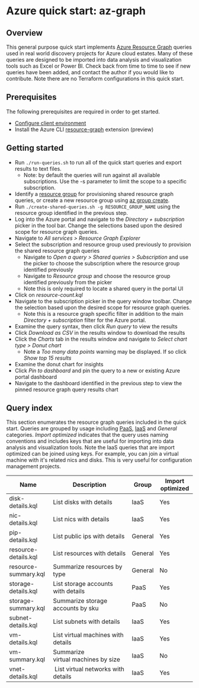 # Azure quick start: az-graph  

## Overview

This general purpose quick start implements [Azure Resource Graph](https://docs.microsoft.com/en-us/azure/governance/resource-graph/overview) queries used in real world discovery projects for Azure cloud estates. Many of these queries are designed to be imported into data analysis and visualization tools such as Excel or Power BI. Check back from time to time to see if new queries have been added, and contact the author if you would like to contribute. Note there are no Terraform configurations in this quick start.

## Prerequisites

The following prerequisites are required in order to get started.

* [Configure client environment](https://github.com/doherty100/azurequickstarts#configure-client-environment)
* Install the Azure CLI [resource-graph](https://docs.microsoft.com/en-us/azure/governance/resource-graph/first-query-azurecli#add-the-resource-graph-extension) extension (preview)

## Getting started

* Run `./run-queries.sh` to run all of the quick start queries and export results to text files.
  * Note: by default the queries will run against all available subscriptions. Use the -s parameter to limit the scope to a specific subscription.
* Identify a [resource group](https://docs.microsoft.com/en-us/azure/azure-glossary-cloud-terminology#resource-group) for provisioning shared resource graph queries, or create a new resource group using [az group create](https://docs.microsoft.com/en-us/cli/azure/group?view=azure-cli-latest#az-group-create).
* Run `./create-shared-queries.sh -g RESOURCE_GROUP_NAME` using the resource group identified in the previous step.
* Log into the Azure portal and navigate to the *Directory + subscription* picker in the tool bar. Change the selections based upon the desired scope for resource graph queries.
* Navigate to *All services > Resource Graph Explorer*
* Select the subscription and resource group used previously to provision the shared resource graph queries
  * Navigate to *Open a query > Shared queries > Subscription* and use the picker to choose the subscription where the resource group identified previously
  * Navigate to *Resource group* and choose the resource group identified previously from the picker
  * Note this is only required to locate a shared query in the portal UI
* Click on *resource-count.kql*
* Navigate to the subscription picker in the query window toolbar. Change the selection based upon the desired scope for resource graph queries.
  * Note this is a resource graph specific filter in addition to the main *Directory + subscription* filter for the Azure portal.
* Examine the query syntax, then click *Run query* to view the results
* Click *Download as CSV* in the results window to download the results
* Click the *Charts* tab in the results window and navigate to *Select chart type > Donut chart*
  * Note a *Too many data points* warning may be displayed. If so click *Show top 15 results*
* Examine the donut chart for insights
* Click *Pin to dashboard* and pin the query to a new or existing Azure portal dashboard
* Navigate to the dashboard identified in the previous step to view the pinned resource graph query results chart

## Query index

This section enumerates the resource graph queries included in the quick start. Queries are grouped by usage including [PaaS](https://azure.microsoft.com/en-us/overview/what-is-paas/), [IaaS](https://azure.microsoft.com/en-us/overview/what-is-iaas/) and *General* categories. *Import optimized* indicates that the query uses naming conventions and includes keys that are useful for importing into data analysis and visualization tools. Note the IaaS queries that are import optimized can be joined using keys. For example, you can join a virtual machine with it's related nics and disks. This is very useful for configuration management projects.

Name | Description | Group | Import optimized
--- | --- | --- | ---
disk-details.kql | List disks with details | IaaS | Yes
nic-details.kql | List nics with details | IaaS | Yes
pip-details.kql | List public ips with details | General | Yes
resource-details.kql | List resources with details | General | Yes
resource-summary.kql | Summarize resources by type | General | No
storage-details.kql | List storage accounts with details | PaaS | Yes
storage-summary.kql | Summarize storage accounts by sku | PaaS | No
subnet-details.kql | List subnets with details | IaaS | Yes
vm-details.kql | List virtual machines with details | IaaS | Yes
vm-summary.kql | Summarize virtual machines by size | IaaS | No
vnet-details.kql |  List virtual networks with details | IaaS | Yes
